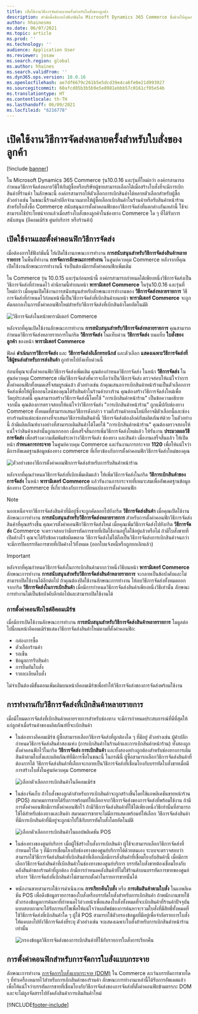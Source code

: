 ```yaml
---
title: เปิดใช้งานวิธีการจัดส่งหลายครั้งสำหรับใบสั่งของลูกค้า
description: หัวข้อนี้อธิบายถึงฟังก์ชันใน Microsoft Dynamics 365 Commerce ซึ่งช่วยให้คุณสามารถสร้างใบสั่งของลูกค้าสำหรับการเบิกสินค้าที่ร้านค้า
author: hhainesms
ms.date: 06/07/2021
ms.topic: article
ms.prod: ''
ms.technology: ''
audience: Application User
ms.reviewer: josaw
ms.search.region: global
ms.author: hhaines
ms.search.validFrom: ''
ms.dyn365.ops.version: 10.0.16
ms.openlocfilehash: ae7df6679c261b5e5dcd39e4ca6fe0e21d993927
ms.sourcegitcommit: 60afcd85b3b5b9e5e8981ebbb57c0161cf05e54b
ms.translationtype: HT
ms.contentlocale: th-TH
ms.lasthandoff: 06/09/2021
ms.locfileid: "6216778"
---
```

# <a name="enable-multiple-pickup-delivery-modes-for-customer-orders"></a>เปิดใช้งานวิธีการจัดส่งหลายครั้งสำหรับใบสั่งของลูกค้า

[!include [banner](includes/banner.md)]


ใน Microsoft Dynamics 365 Commerce รุ่น10.0.16 และรุ่นที่ใหม่กว่า องค์กรสามารถกำหนดวิธีการจัดส่งหลายวิธีให้กับผู้ซื้อหรือบริษัทผู้ขายสามารถเลือกได้เมื่อสร้างใบสั่งที่จะมีการเบิกสินค้าที่ร้านค้า ในลักษณะนี้ องค์กรสามารถให้ตัวเลือกการเบิกสินค้าได้หลายตัวเลือกสำหรับผู้ซื้อ ตัวอย่างเช่น ในขณะนี้ร้านค้าปลีกจำนวนมากให้ผู้ซื้อเลือกเบิกสินค้าในร้านค้าหรือรับสินค้าหน้าร้านสำหรับใบสั่งซื้อ Commerce สนับสนุนการตั้งค่าคอนฟิกของวิธีการจัดส่งที่แตกต่างกันเหล่านี้ ใช้จะสามารถใช้ประโยชน์จากแล้วเมื่อสร้างใบสั่งของลูกค้าในช่องทาง Commerce ใด ๆ ที่ได้รับการสนับสนุน (อีคอมเมิร์ซ ศูนย์บริการ หรือร้านค้า)

## <a name="enable-and-configure-pickup-delivery-modes"></a>เปิดใช้งานและตั้งค่าคอนฟิกวิธีการจัดส่ง

เมื่อต้องการใช้ฟังก์ชันนี้ ให้เปิดใช้งานกษณะการทำงาน **การสนับสนุนสำหรับวิธีการจัดส่งสินค้าหลายรายการ** ในพื้นที่ทำงาน **การจัดการลักษณะการทำงาน** ในศูนย์ควบคุม Commerce หลังจากที่คุณเปิดใช้งานลักษณะการทำงานนี้ จำเป็นต้องมีการตั้งค่าคอนฟิกเพิ่มเติม

ใน Commerce รุ่น 10.0.15 และรุ่นก่อนหน้านี้ องค์กรสามารถกำหนดได้เพียงหนึ่งวิธีการจัดส่งเป็นวิธีการจัดส่งที่กำหนดไว้ คำนิยามนี้ทำบนหน้า **พารามิเตอร์ Commerce** ในรุ่น10.0.16 และรุ่นที่ใหม่กว่า เมื่อคุณเปิดใช้งานการสนับสนุนสำหรับลักษณะการทำงานของ **วิธีการจัดส่งหลายรายการ** วิธีการจัดส่งที่กำหนดไว้ก่อนหน้านี้เป็นวิธีการจัดส่งที่เบิกสินค้าบนหน้า **พารามิเตอร์ Commerce** จะถูกคัดลอกลงในการตั้งค่าคอนฟิกใหม่สำหรับวิธีการจัดส่งที่เบิกสินค้าโดยอัตโนมัติ

![วิธีการจัดส่งในหน้าพารามิเตอร์ Commerce](media/multiplepickupparameter.png)

หลังจากที่คุณเปิดใช้งานลักษณะการทำงาน **การสนับสนุนสำหรับวิธีการจัดส่งหลายรายการ** คุณสามารถกำหนดวิธีการจัดส่งหลายรายการในกริด **วิธีการจัดส่ง** ในแท็บด่วน **วิธีการจัดส่ง** บนแท็บ **ใบสั่งของลูกค้า** ของหน้า **พารามิเตอร์ Commerce**

ฟิลด์ **ดำเนินการวิธีการจัดส่ง** และ **วิธีการจัดส่งอิเล็กทรอนิกส์** และตัวเลือก **แสดงเฉพาะวิธีการจัดส่งที่ใช้ผู้ขนส่งสำหรับการส่งสินค้า** ถูกย้ายไปยังแท็บด่วนนี้

ก่อนที่คุณจะตั้งค่าคอนฟิกวิธีการจัดส่งเพิ่มเติม คุณต้องกำหนดวิธีการจัดส่ง ในหน้า **วิธีการจัดส่ง** ในศูนย์ควบคุม Commerce เพิ่มวิธีการจัดส่งที่ควรจะถือว่าเป็นวิธีการจัดส่ง ตรวจสอบให้แน่ใจว่าการตั้งค่าคอนฟิกทั้งหมดเสร็จสมบูรณ์แล้ว ตัวอย่างเช่น ถ้าคุณเสนอการเบิกสินค้าหน้าร้านเป็นตัวเลือกการจัดส่งเพื่อให้ผู้ซื้อออนไลน์ของคุณได้รับสินค้าในร้านค้าบางร้าน คุณต้องสร้างวิธีการจัดส่งใหม่เพื่อวัตถุประสงค์นี้ คุณสามารถสร้างวิธีการจัดส่งนี้โดยใช้ "การเบิกสินค้าหน้าร้าน" เป็นข้อความอธิบาย จากนั้น คุณต้องการตรวจสอบให้แน่ใจว่าวิธีการจัดส่ง "การเบิกสินค้าหน้าร้าน" ถูกแม็ปกับช่องทาง Commerce ทั้งหมดที่สามารถเสนอวิธีการดังกล่าว รวมถึงร้านค้าออนไลน์ที่อาจมีตัวเลือกนี้และช่องทางร้านค้าแต่ละช่องทางที่จะเสนอวิธีการเติมสินค้านี้ วิธีการจัดส่งต้องลิงค์กับผลิตภัณฑ์ด้วย ในตัวอย่างนี้ ถ้ามีผลิตภัณฑ์บางอย่างที่สามารถเติมสินค้าได้โดยใช้ "การเบิกสินค้าหน้าร้าน" คุณต้องตรวจสอบให้แน่ใจว่าสินค้าเหล่านั้นถูกแยกออก เมื่อเสร็จสิ้นการเพิ่มวิธีการจัดส่งใหม่แล้ว ให้รันงาน **ประมวลผลวิธีการจัดส่ง** เพื่อสร้างความสัมพันธ์ระหว่างวิธีการจัดส่ง ช่องทาง และสินค้า เมื่องานเสร็จสิ้นแล้ว ให้เปิดหน้า **กำหนดการกระจาย** ในศูนย์ควบคุม Commerce และรันงานการกระจาย **1120** เพื่อให้แน่ใจว่ามีการอัพเดตฐานข้อมูลช่องทาง commerce ที่เกี่ยวข้องกับการตั้งค่าคอนฟิกวิธีการจัดส่งใหม่ของคุณ

![ตัวอย่างของวิธีการตั้งค่าคอนฟิกการจัดส่งสำหรับการรับสินค้าหน้าร้าน](media/pickupmodes.png)

หลังจากที่คุณกำหนดวิธีการจัดส่งที่เบิกเพิ่มเติมแล้ว ให้เพิ่มวิธีการจัดส่งในกริด **วิธีการเบิกสินค้าของการจัดส่ง** ในหน้า **พารามิเตอร์ Commerce** แล้วรันงานการกระจายที่เหมาะสมเพื่ออัพเดตฐานข้อมูลช่องทาง Commerce ที่เกี่ยวข้องกับการเปลี่ยนแปลงการตั้งค่าคอนฟิก

> [!NOTE]
> นอกเหนือจากวิธีการจัดส่งสินค้าที่มีอยู่ซึ่งจะถูกคัดลอกไปยังกริด **วิธีการจัดส่งสินค้า** เมื่อคุณเปิดใช้งานลักษณะการทำงาน **การสนับสนุนสำหรับวิธีการจัดส่งหลายรายการ** สำหรับการตั้งค่าคอนฟิกวิธีการจัดส่งสินค้าที่คุณสร้างขึ้น คุณควรตั้งค่าคอนฟิกวิธีการจัดส่งใหม่ เมื่อคุณเพิ่มวิธีการจัดส่งไปยังกริด **วิธีการจัดส่ง** Commerce จะตรวจสอบว่ามีบรรทัดการขายที่เปิดใช้งานอยู่ใดใช้อยู่แล้วหรือไม่ ถ้ามีใบสั่งขายที่เปิดค้างไว้ คุณจะได้รับข้อความข้อผิดพลาด วิธีการจัดส่งไม่ได้ถือเป็นวิธีการจัดส่งการเบิกสินค้าจนกว่าจะมีการปิดบรรทัดการขายที่เปิดค้างไว้ทั้งหมด (ออกใบแจ้งหนี้หรือถูกยกเลิกแล้ว)

> [!IMPORTANT]
> หลังจากที่คุณกำหนดวิธีการจัดส่งในการเบิกสินค้ามากกว่าหนึ่งวิธีบนหน้า **พารามิเตอร์ Commerce** ลักษณะการทำงาน **การสนับสนุนสำหรับวิธีการจัดส่งสินค้าหลายรายการ** จะกลายเป็นข้อบังคับและไม่สามารถปิดใช้งานได้อีกต่อไป ถ้าคุณต้องปิดใช้งานลักษณะการทำงาน ให้ลบวิธีการจัดส่งทั้งหมดออกจากกริด **วิธีการจัดส่งในการเบิกสินค้า** เมื่อมีการกำหนดวิธีการจัดส่งสินค้าเพียงหนึ่งวิธีเท่านั้น ลักษณะการทำงานไม่เป็นข้อบังคับอีกต่อไปและสามารถปิดใช้งานได้

### <a name="e-commerce-site-configurations"></a>การตั้งค่าคอนฟิกไซต์อีคอมเมิร์ซ

เมื่อมีการเปิดใช้งานลักษณะการทำงาน **การสนับสนุนสำหรับวิธีการจัดส่งสินค้าหลายรายการ** โมดูลต่อไปนี้บนหน้าอีคอมเมิร์ซแสดงวิธีการจัดส่งสินค้าใหม่ตามที่ตั้งค่าคอนฟิก:

- กล่องการซื้อ
- ตัวเลือกร้านค้า
- รถเข็น
- ข้อมูลการรับสินค้า
- การยืนยันใบสั่ง
- รายละเอียดใบสั่ง

ไม่จำเป็นต้องมีขั้นตอนเพิ่มเติมบนหน้าอีคอมเมิร์ซเพื่อทำให้วิธีการจัดส่งของการจัดส่งพร้อมใช้งาน

## <a name="work-with-multiple-pickup-delivery-modes"></a>การทำงานกับวิธีการจัดส่งที่เบิกสินค้าหลายรายการ

เมื่อมีโหมดการจัดส่งที่เบิกสินค้าหลายรายการสำหรับช่องทาง จะมีการกำหนดประสบการณ์ที่ดีที่สุดให้แก่ลูกค้าเมื่อร้านค้าของผลิตภัณฑ์ที่จะเบิกสินค้า 

- ในช่องทางอีคอมเมิร์ซ ผู้ซื้อสามารถเลือกวิธีการจัดส่งที่ถูกต้องใด ๆ ที่มีอยู่ ตัวอย่างเช่น ผู้ค้าปลีกกำหนดวิธีการจัดส่งสินค้าสองแห่ง (การเบิกสินค้าในร้านค้าและการเบิกสินค้าหน้าร้าน) ทั้งสองถูกตั้งค่าคอนฟิกไว้ในกริด **วิธีการจัดส่ง การเบิกสินค้า** และทั้งสองอย่างถูกต้องสำหรับช่องทางการเติมสินค้าตามใบสั่งและผลิตภัณฑ์ที่มีการซื้อในขณะนี้ ในกรณีนี้ ผู้ซื้อสามารถเลือกวิธีการจัดส่งสินค้าที่ต้องการได้ วิธีการจัดส่งสินค้าที่เลือกจะกลายเป็นวิธีการจัดส่งที่เชื่อมโยงกับบรรทัดใบสั่งขายเมื่อมีการสร้างใบสั่งในศูนย์ควบคุม Commerce

    ![เลือกตัวเลือกการเบิกสินค้าในอีคอมเมิร์ซ](media/pickupecommerce.png)

- ในช่องจัดเก็บ ถ้าใบสั่งของลูกค้าสำหรับการเบิกสินค้าจะถูกสร้างขึ้นโดยใช้แอพลิเคชันขายหน้าร้าน (POS) สมาคมการขายได้รับการพร้อมท์ให้เลือกจากวิธีการจัดส่งของการจัดส่งที่พร้อมใช้งาน ถ้ามีการตั้งค่าคอนฟิกมีการตั้งค่าคอนฟิกไว้ ถ้ามีวิธีการจัดส่งสินค้าที่ใช้ได้เพียงหนึ่งวิธีเท่านั้นที่สามารถใช้ได้สำหรับช่องทางและสินค้า สมาคมการขายจะไม่มีการแสดงพร้อมท์ให้เลือก วิธีการจัดส่งสินค้าที่มีการเบิกสินค้าที่มีอยู่จะถูกนำไปใช้กับบรรทัดใบสั่งโดยอัตโนมัติ

    ![เลือกตัวเลือกการเบิกสินค้าในแอปพลิเคชัน POS](media/pickuppos.png)

- ในช่องทางของศูนย์บริการ เมื่อผู้ใช้สร้างใบสั่งการเบิกสินค้า ผู้ใช้จะสามารถเลือกวิธีการจัดส่งที่กำหนดไว้ใด ๆ ที่มีการเชื่อมโยงกับช่องทางของศูนย์บริการได้ด้วยตนเอง ระบบจะตรวจสอบว่าสามารถใช้วิธีการจัดส่งสินค้าที่เบิกสินค้าที่เลือกเมื่อมีการสั่งสินค้าที่เชื่อมโยงกับสินค้านี้ เมื่อมีการเลือกวิธีการจัดส่งสินค้าที่เบิกสินค้าในช่องทางของศูนย์บริการ บรรทัดใบสั่งขายต้องเชื่อมโยงกับคลังสินค้าของร้านค้าที่ถูกต้อง ถ้ามีการกำหนดคลังสินค้าที่ไม่ใช่ร้านค้าบนบรรทัดการขายของศูนย์บริการ วิธีการจัดส่งที่เบิกสินค้าไม่สามารถตั้งค่าในรายการขายนั้นได้
- พนักงานขายสามารถใช้การดำเนินงาน **การเรียกคืนใบสั่ง** หรือ **การเติมสินค้าตามใบสั่ง** ในแอพลิเคชัน POS เพื่อดึงข้อมูลรายการของใบสั่งหรือบรรทัดใบสั่งสำหรับการเบิกสินค้า ถ้าพนักงานขายใช้ตัวกรองข้อมูลการค้นหาที่กำหนดไว้ล่วงหน้าเพื่อแสดงใบสั่งทั้งหมดที่จะเบิกสินค้าที่ร้านค้าปัจจุบัน แบบสอบถามจะได้รับการแก้ไขเพื่อให้แน่ใจว่าผลลัพธ์ของการค้นหาจะรวมใบสั่งที่มีสิทธิ์ทั้งหมดที่ใช้วิธีการจัดส่งที่เบิกสินค้าใด ๆ ผู้ใช้ POS สามารถใช้ตัวกรองข้อมูลที่มีอยู่เพื่อจำกัดรายการใบสั่งให้แคบลงไปยังวิธีการจัดส่งที่ระบุ ตัวอย่างเช่น จะแสดงเฉพาะใบสั่งสำหรับการเบิกสินค้าหน้าร้านเท่านั้น

    ![กรองข้อมูลวิธีการจัดส่งของการเบิกสินค้าที่ใช้กับรายการใบสั่งการเรียกคืน](media/pickuprecallorder.png)

## <a name="considerations-for-distributed-order-management"></a>การตั้งค่าคอนฟิกสำหรับการจัดการใบสั่งแบบกระจาย

ลักษณะการทำงาน [การจัดการใบสั่งแบบกระจาย (DOM)](./dom.md) ใน Commerce ละเว้นบรรทัดการขายใด ๆ ที่ทำเครื่องหมายไว้สำหรับการเบิกสินค้าของร้านค้า ลักษณะการทำงานเหล่านี้ได้รับการอัพเดตแล้วเพื่อให้แน่ใจว่าบรรทัดการขายที่เชื่อมโยงกับวิธีการจัดส่งของการจัดส่งที่ตั้งค่าคอนฟิกข้ามตรรกะ DOM และจะไม่ถูกจัดสรรไปยังคลังสินค้าการเติมสินค้าใหม่


[!INCLUDE[footer-include](../includes/footer-banner.md)]
